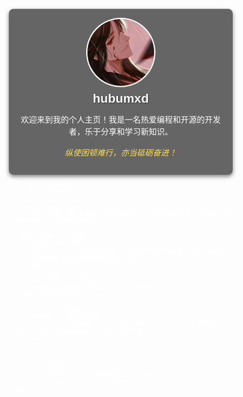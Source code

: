 
<html lang="en">
<head>
    <meta charset="UTF-8">
    <meta name="viewport" content="width=device-width, initial-scale=1.0">
    <title>GitHub 个人主页 - hubumxd</title>
    <style>
        body {
            font-family: Arial, sans-serif;
            margin: 0;
            padding: 20px;
            background-image: url('5ba2a25e91d850bf68138e0c291b1b05.jpeg');
            background-size: cover;
            background-position: center;
            background-repeat: no-repeat;
            color: #fff; /* 设置字体颜色为白色以便于在背景上阅读 */
        }
        .header {
            text-align: center;
            padding: 20px;
            background-color: rgba(0, 0, 0, 0.6); /* 增加透明度以增强可读性 */
            border-radius: 10px;
            box-shadow: 0 4px 10px rgba(0, 0, 0, 0.5); /* 添加阴影效果 */
        }
        .profile-img {
            border-radius: 50%;
            width: 150px;
            height: 150px;
            margin: auto;
            display: block;
            border: 3px solid #fff; /* 添加白色边框 */
        }
        .name {
            font-size: 28px; /* 增加字体大小 */
            font-weight: bold;
            margin-top: 10px;
            text-shadow: 1px 1px 2px rgba(0, 0, 0, 0.7); /* 添加文本阴影 */
        }
        .bio {
            margin-top: 10px;
            font-size: 18px; /* 增加字体大小 */
            line-height: 1.5; /* 增加行间距 */
        }
        .motivational {
            margin-top: 10px;
            font-size: 18px; /* 增加字体大小 */
            font-style: italic; /* 斜体 */
            color: #ffdd57; /* 设置颜色以突出显示 */
        }
        .knowledge {
            margin-top: 40px;
        }
        .knowledge h2 {
            text-align: center;
            font-size: 24px; /* 增加字体大小 */
            text-decoration: underline; /* 添加下划线 */
        }
        .knowledge-item {
            background: rgba(255, 255, 255, 0.9); /* 半透明白色背景 */
            border: 1px solid #ddd;
            border-radius: 5px;
            padding: 15px;
            margin: 10px auto;
            width: 80%;
            max-width: 600px;
            color: #333; /* 设置知识点文字颜色 */
            box-shadow: 0 2px 5px rgba(0, 0, 0, 0.3); /* 添加阴影效果 */
            transition: transform 0.2s; /* 添加过渡效果 */
        }
        .knowledge-item:hover {
            transform: scale(1.03); /* 鼠标悬停时放大 */
        }
        .contact {
            margin-top: 40px;
            text-align: center;
        }
        .contact h2 {
            font-size: 24px; /* 增加字体大小 */
            color: #000; /* 设置标题颜色为黑色 */
        }
        .contact a {
            text-decoration: none;
            margin: 0 10px;
            color: #000; /* 设置链接颜色为黑色 */
            font-weight: bold; /* 加粗链接 */
        }
        .contact a:hover {
            text-decoration: underline;
            color: #555; /* 悬停时改变颜色 */
        }
    </style>
</head>
<body>
    <div class="header">
        <img src="b_5780fd8353480421da66102fe6b971f0.jpg" alt="Profile Photo" class="profile-img">
        <h1 class="name">hubumxd</h1>
        <p class="bio">欢迎来到我的个人主页！我是一名热爱编程和开源的开发者，乐于分享和学习新知识。</p>
        <p class="motivational">纵使困顿难行，亦当砥砺奋进！</p>
    </div>

    <div class="knowledge">
        <h2>学习心得体会</h2>
        <div class="knowledge-item">
            <h3>JavaScript</h3>
            <p>JavaScript 是一种广泛使用的编程语言，主要用于网页开发。它使网页具有互动性和动态效果，是现代前端开发的核心。</p>
        </div>
        <div class="knowledge-item">
            <h3>Python</h3>
            <p>Python 是一种高级编程语言，以其简单易读的语法而闻名，广泛应用于数据分析、人工智能等领域，适合快速开发和原型设计。</p>
        </div>
        <div class="knowledge-item">
            <h3>HTML & CSS</h3>
            <p>HTML 是网页的基础结构，CSS 用于样式和布局。两者结合使用可创建美观、响应式的网站，构成前端开发的基础。</p>
        </div>
        <div class="knowledge-item">
            <h3>Git & GitHub</h3>
            <p>Git 是一个版本控制工具，用于跟踪文件更改，而 GitHub 是一个托管 Git 项目的平台，支持协作和版本管理，广泛应用于开源项目。</p>
        </div>
    </div>

    <div class="contact">
        <h2>联系方式</h2>
        <a href="mailto:a19171500936@163.com">Email</a>
        <a href="https://github.com/hubumxd" target="_blank">GitHub</a>
    </div>
</body>
</html>
